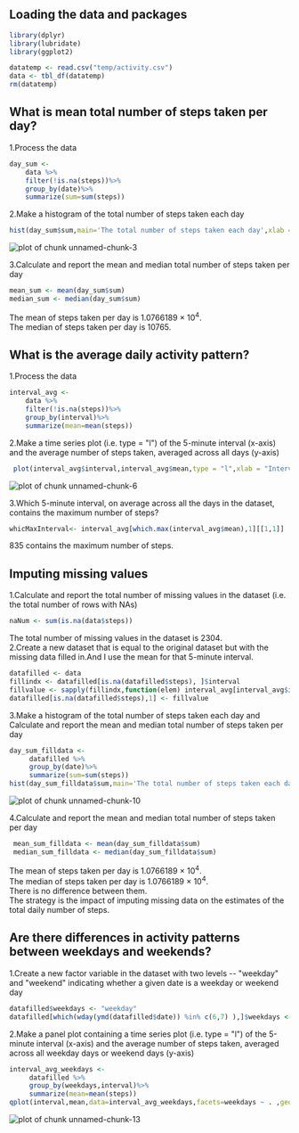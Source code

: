 ## Loading the data and packages

```r
library(dplyr)
library(lubridate)
library(ggplot2)

datatemp <- read.csv("temp/activity.csv")
data <- tbl_df(datatemp)
rm(datatemp)
```

## What is mean total number of steps taken per day?
1.Process the data

```r
day_sum <-
    data %>%
    filter(!is.na(steps))%>%
    group_by(date)%>%
    summarize(sum=sum(steps))
```
2.Make a histogram of the total number of steps taken each day

```r
hist(day_sum$sum,main='The total number of steps taken each day',xlab = "")
```

![plot of chunk unnamed-chunk-3](figure/unnamed-chunk-3-1.png)

3.Calculate and report the mean and median total number of steps taken per day

```r
mean_sum <- mean(day_sum$sum)
median_sum <- median(day_sum$sum)
```
The mean of steps taken per day is  1.0766189 &times; 10<sup>4</sup>.  
The median of steps taken per day is 10765.

## What is the average daily activity pattern?
1.Process the data

```r
interval_avg <-
    data %>%
    filter(!is.na(steps))%>%
    group_by(interval)%>%
    summarize(mean=mean(steps))
```
2.Make a time series plot (i.e. type = "l") of the 5-minute interval (x-axis) and the average number of steps taken, averaged across all days (y-axis)

```r
 plot(interval_avg$interval,interval_avg$mean,type = "l",xlab = "Interval",ylab = "Average daily",main="The average daily activity pattern")
```

![plot of chunk unnamed-chunk-6](figure/unnamed-chunk-6-1.png)

3.Which 5-minute interval, on average across all the days in the dataset, contains the maximum number of steps?

```r
whicMaxInterval<- interval_avg[which.max(interval_avg$mean),1][[1,1]]
```
835 contains the maximum number of steps.

## Imputing missing values
1.Calculate and report the total number of missing values in the dataset (i.e. the total number of rows with NAs)

```r
naNum <- sum(is.na(data$steps))
```
The total number of missing values in the dataset is 2304.  
2.Create a new dataset that is equal to the original dataset but with the missing data filled in.And I use the mean for that 5-minute interval.

```r
datafilled <- data
fillindx <- datafilled[is.na(datafilled$steps), ]$interval
fillvalue <- sapply(fillindx,function(elem) interval_avg[interval_avg$interval==elem,]$mean)
datafilled[is.na(datafilled$steps),1] <- fillvalue
```
3.Make a histogram of the total number of steps taken each day and Calculate and report the mean and median total number of steps taken per day

```r
day_sum_filldata <-
     datafilled %>%
     group_by(date)%>%
     summarize(sum=sum(steps))
hist(day_sum_filldata$sum,main='The total number of steps taken each day',xlab = "")
```

![plot of chunk unnamed-chunk-10](figure/unnamed-chunk-10-1.png)

4.Calculate and report the mean and median total number of steps taken per day

```r
 mean_sum_filldata <- mean(day_sum_filldata$sum)
 median_sum_filldata <- median(day_sum_filldata$sum)
```
The mean of steps taken per day is  1.0766189 &times; 10<sup>4</sup>.  
The median of steps taken per day is 1.0766189 &times; 10<sup>4</sup>.  
There is no difference between them.    
The strategy is the impact of imputing missing data on the estimates of the total daily number of steps.

## Are there differences in activity patterns between weekdays and weekends?
1.Create a new factor variable in the dataset with two levels -- "weekday" and "weekend" indicating whether a given date is a weekday or weekend day

```r
datafilled$weekdays <- "weekday"
datafilled[which(wday(ymd(datafilled$date)) %in% c(6,7) ),]$weekdays <- "weekend"
```
2.Make a panel plot containing a time series plot (i.e. type = "l") of the 5-minute interval (x-axis) and the average number of steps taken, averaged across all weekday days or weekend days (y-axis)

```r
interval_avg_weekdays <-
     datafilled %>%
     group_by(weekdays,interval)%>%
     summarize(mean=mean(steps))
qplot(interval,mean,data=interval_avg_weekdays,facets=weekdays ~ . ,geom="line")
```

![plot of chunk unnamed-chunk-13](figure/unnamed-chunk-13-1.png)







